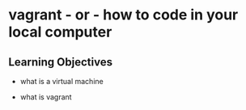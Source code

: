 # vagrant - or - how to code in your local computer
## Learning Objectives
* what is a virtual machine

* what is vagrant
